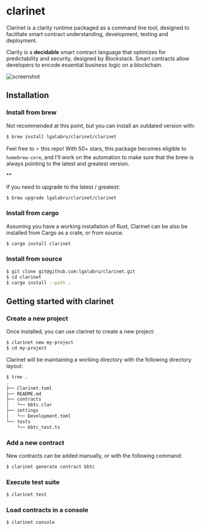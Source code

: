 # clarinet

Clarinet is a clarity runtime packaged as a command line tool, designed to facilitate smart contract understanding, development, testing and deployment. 

Clarity is a **decidable** smart contract language that optimizes for predictability and security, designed by Blockstack. Smart contracts allow developers to encode essential business logic on a blockchain. 

![screenshot](docs/images/demo.gif)

## Installation

### Install from brew

Not recommended at this point, but you can install an outdated version with:

```bash
$ brew install lgalabru/clarinet/clarinet
```

Feel free to ⭐️ this repo! With 50+ stars, this package becomes eligible to `homebrew-core`, and I'll work on the automation to make sure that the brew is always pointing to the latest and greatest version.

**

If you need to upgrade to the latest / greatest:

```bash
$ brew upgrade lgalabru/clarinet/clarinet
```


### Install from cargo

Assuming you have a working installation of Rust, Clarinet can be also be installed from Cargo as a crate, or from source.


```bash
$ cargo install clarinet
```

### Install from source

```bash
$ git clone git@github.com:lgalabru/clarinet.git
$ cd clarinet
$ cargo install --path .
```


## Getting started with clarinet

### Create a new project

Once installed, you can use clarinet to create a new project:

```bash
$ clarinet new my-project
$ cd my-project
```

Clarinet will be maintaining a working directory with the following directory layout:

```bash
$ tree .
.
├── Clarinet.toml
├── README.md
├── contracts
│   └── bbtc.clar
├── settings
│   └── Development.toml
└── tests
    └── bbtc_test.ts
```

### Add a new contract

New contracts can be added manually, or with the following command:

```bash
$ clarinet generate contract bbtc
```

### Execute test suite

```bash
$ clarinet test
```

### Load contracts in a console

```bash
$ clarinet console
```
